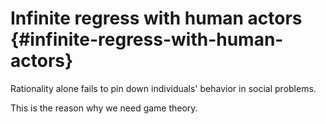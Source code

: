 # Infinite regress with human actors {#infinite-regress-with-human-actors}

Rationality alone fails to pin down individuals&#039; behavior in social problems.

This is the reason why we need game theory.